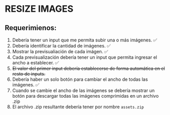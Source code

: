# RESIZE IMAGES

## Requerimienos:

1. Debería tener un input que me permita subir una o más imágenes. ✅
2. Debería identificar la cantidad de imágenes. ✅
3. Mostrar la previsualiación de cada imágen. ✅
4. Cada previsualización debería tener un input que permita ingresar el ancho a establecer. ✅
5. ~~El valor del primer input debería establecerse de forma automática en el resto de inputs.~~
6. Debería haber un solo botón para cambiar el ancho de todas las imágenes. ✅
7. Cuando se cambie el ancho de las imágenes se debería mostrar un botón para descargar todas las imágenes comprimidas en un archivo .zip
8. El archivo .zip resultante debería tener por nombre `assets.zip`
